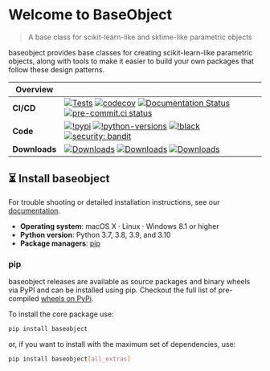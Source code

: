 
# Welcome to BaseObject

> A base class for scikit-learn-like and sktime-like parametric objects

baseobject provides base classes for creating scikit-learn-like parametric objects,
along with tools to make it easier to build your own packages that follow these
design patterns.

| Overview | |
|---|---|
| **CI/CD** | [![Tests](https://github.com/sktime/baseobject/actions/workflows/test.yml/badge.svg?branch=main)](https://github.com/sktime/baseobject/actions/workflows/test.yml) [![codecov](https://codecov.io/gh/sktime/baseobject/branch/main/graph/badge.svg?token=2J424NLO82)](https://codecov.io/gh/sktime/baseobject) [![Documentation Status](https://readthedocs.org/projects/baseobject/badge/?version=latest)](https://baseobject.readthedocs.io/en/latest/?badge=latest) [![pre-commit.ci status](https://results.pre-commit.ci/badge/github/sktime/baseobject/main.svg)](https://results.pre-commit.ci/latest/github/sktime/baseobject/main) |
| **Code** |  [![!pypi](https://img.shields.io/pypi/v/baseobject?color=orange)](https://pypi.org/project/baseobject/)  [![!python-versions](https://img.shields.io/pypi/pyversions/baseobject)](https://www.python.org/) [![!black](https://img.shields.io/badge/code%20style-black-000000.svg)](https://github.com/psf/black) [![security: bandit](https://img.shields.io/badge/security-bandit-yellow.svg)](https://github.com/PyCQA/bandit) |
| **Downloads**| [![Downloads](https://static.pepy.tech/personalized-badge/baseobject?period=week&units=international_system&left_color=grey&right_color=blue&left_text=weekly%20(pypi))](https://pepy.tech/project/baseobject) [![Downloads](https://static.pepy.tech/personalized-badge/baseobject?period=month&units=international_system&left_color=grey&right_color=blue&left_text=monthly%20(pypi))](https://pepy.tech/project/baseobject) [![Downloads](https://static.pepy.tech/personalized-badge/baseobject?period=total&units=international_system&left_color=grey&right_color=blue&left_text=cumulative%20(pypi))](https://pepy.tech/project/baseobject) |

## :hourglass_flowing_sand: Install baseobject
For trouble shooting or detailed installation instructions, see our
[documentation](https://baseobject.readthedocs.io/en/latest/user_documentation/installation.html).

- **Operating system**: macOS X · Linux · Windows 8.1 or higher
- **Python version**: Python 3.7, 3.8, 3.9, and 3.10
- **Package managers**: [pip]

[pip]: https://pip.pypa.io/en/stable/

### pip
baseobject releases are available as source packages and binary wheels via PyPI
and can be installed using pip. Checkout the full list of pre-compiled [wheels on PyPi](https://pypi.org/simple/baseobject/).

To install the core package use:

```bash
pip install baseobject
```

or, if you want to install with the maximum set of dependencies, use:

```bash
pip install baseobject[all_extras]
```
